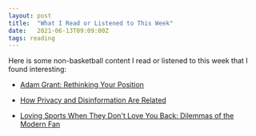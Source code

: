 ```yaml
---
layout: post
title:  "What I Read or Listened to This Week"
date:   2021-06-13T09:09:00Z
tags: reading
---
```

Here is some non-basketball content I read or listened to this week that I found interesting:


* [Adam Grant: Rethinking Your Position](https://fs.blog/knowledge-project/adam-grant2/)

* [How Privacy and Disinformation Are Related](https://www.getrevue.co/profile/themarkup/issues/how-privacy-and-disinformation-are-related-644366)

* [Loving Sports When They Don't Love You Back: Dilemmas of the Modern Fan](https://www.barnesandnoble.com/w/loving-sports-when-they-dont-love-you-back-jessica-luther/1136768386)

